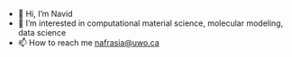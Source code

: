 - 👋 Hi, I’m Navid
- 👀 I’m interested in computational material science, molecular modeling, data science
- 📫 How to reach me nafrasia@uwo.ca

<!---
nafrasia/nafrasia is a ✨ special ✨ repository because its `README.md` (this file) appears on your GitHub profile.
You can click the Preview link to take a look at your changes.
--->
